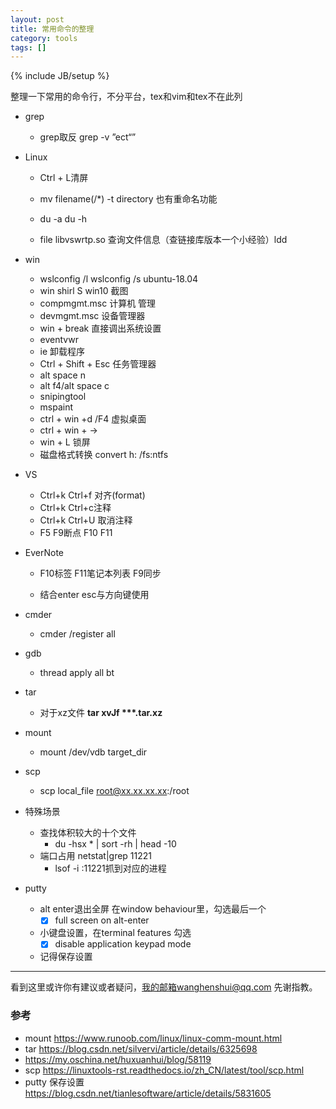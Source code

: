 ```yaml
---
layout: post
title: 常用命令的整理
category: tools
tags: []
---
```

{% include JB/setup %}

整理一下常用的命令行，不分平台，tex和vim和tex不在此列



- grep

  - grep取反 grep -v ”ect“”
- Linux 

  - Ctrl + L清屏
  - mv filename(/*) -t directory 也有重命名功能

  - du -a du -h
  - file libvswrtp.so 查询文件信息（查链接库版本一个小经验）ldd
- win

  - wslconfig /l  wslconfig /s ubuntu-18.04
  - win shirl S win10 截图
  - compmgmt.msc 计算机 管理
  - devmgmt.msc 设备管理器
  - win + break 直接调出系统设置
  - eventvwr
  - ie 卸载程序
  - Ctrl + Shift + Esc 任务管理器
  - alt space n
  - alt f4/alt space c
  - snipingtool
  - mspaint
  - ctrl + win +d /F4 虚拟桌面
  - ctrl + win + →
  - win + L 锁屏
  - 磁盘格式转换 convert h: /fs:ntfs
- VS

  - Ctrl+k Ctrl+f 对齐(format)
  - Ctrl+k Ctrl+c注释
  - Ctrl+k Ctrl+U 取消注释
  - F5 F9断点 F10 F11
- EverNote 

  - F10标签 F11笔记本列表 F9同步

  - 结合enter esc与方向键使用
- cmder

  - cmder /register all
- gdb
  - thread apply all bt
- tar 
  - 对于xz文件 **tar xvJf  \**\*.tar.xz**
- mount
  - mount /dev/vdb target_dir
- scp 
  - scp local_file root@xx.xx.xx.xx:/root
- 特殊场景
  - 查找体积较大的十个文件
    - du -hsx * | sort -rh | head -10
  - 端口占用 netstat|grep 11221
    - lsof -i :11221抓到对应的进程
- putty
  - alt enter退出全屏 在window behaviour里，勾选最后一个
    - [x] full screen on alt-enter
  - 小键盘设置，在terminal features 勾选 
    - [x] disable application keypad mode
  - 记得保存设置

---

看到这里或许你有建议或者疑问，我的邮箱wanghenshui@qq.com 先谢指教。

### 参考

- mount <https://www.runoob.com/linux/linux-comm-mount.html>
- tar <https://blog.csdn.net/silvervi/article/details/6325698>
- <https://my.oschina.net/huxuanhui/blog/58119>
- scp <https://linuxtools-rst.readthedocs.io/zh_CN/latest/tool/scp.html>
- putty 保存设置<https://blog.csdn.net/tianlesoftware/article/details/5831605>







